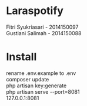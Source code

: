 # Laraspotify
Fitri Syukriasari - 2014150097 <br>
Gustiani Salimah - 2014150088
# Install
rename .env.example to .env <br>
composer update <br>
php artisan key:generate <br>
php artisan serve --port=8081 <br>
127.0.0.1:8081
